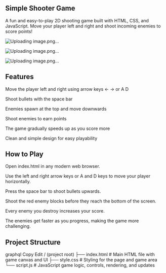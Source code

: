 ## Simple Shooter Game
A fun and easy-to-play 2D shooting game built with HTML, CSS, and JavaScript. Move your player left and right and shoot incoming enemies to score points!

![Uploading image.png…]()

![Uploading image.png…]()

![Uploading image.png…]()

## Features
Move the player left and right using arrow keys ← → or A D

Shoot bullets with the space bar

Enemies spawn at the top and move downwards

Shoot enemies to earn points

The game gradually speeds up as you score more

Clean and simple design for easy playability

## How to Play
Open index.html in any modern web browser.

Use the left and right arrow keys or A and D keys to move your player horizontally.

Press the space bar to shoot bullets upwards.

Shoot the red enemy blocks before they reach the bottom of the screen.

Every enemy you destroy increases your score.

The enemies get faster as you progress, making the game more challenging.

## Project Structure
graphql
Copy
Edit
/ (project root)
├── index.html      # Main HTML file with game canvas and UI
├── style.css       # Styling for the page and game area
└── script.js       # JavaScript game logic, controls, rendering, and updates
